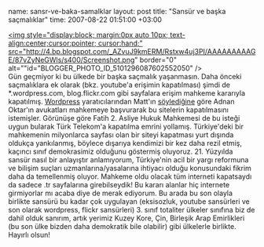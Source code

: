 name: sansr-ve-baka-samalklar
layout: post
title: "Sansür ve başka saçmalıklar"
time: 2007-08-22 01:51:00 +03:00

<a href="http://4.bp.blogspot.com/_AZvuJ9kmERM/Rstxw4uj3PI/AAAAAAAAAGE/87vZyNeGWls/s1600-h/Screenshot.png"><img style="display:block; margin:0px auto 10px; text-align:center;cursor:pointer; cursor:hand;" src="http://4.bp.blogspot.com/_AZvuJ9kmERM/Rstxw4uj3PI/AAAAAAAAAGE/87vZyNeGWls/s400/Screenshot.png" border="0" alt=""id="BLOGGER_PHOTO_ID_5101296087602552050" /></a><br />Gün geçmiyor ki bu ülkede bir başka saçmalık yaşanmasın. Daha önceki saçmalıklara ek olarak (bkz. youtube'a erişimin kapatılması) şimdi de *.wordpress.com, blog.flickr.com gibi sayfalara erişim mahkeme kararıyla kapatılmış. <a href="http://en.wikipedia.org/wiki/Wordpress">Wordpress</a> yaratıcılarından Matt'ın <a href="http://anonymouse.org/cgi-bin/anon-www.cgi/http://wordpress.com/blog/2007/08/19/why-were-blocked-in-turkey/">söylediğine</a> göre Adnan Oktar'ın avukatları mahkemeye başvurarak bu sitelerin kapatılmasını istemişler. Görünüşe göre Fatih 2. Asliye Hukuk Mahkemesi de bu isteği uygun bularak Türk Telekom'a kapatılma emrini yollamış. Türkiye'deki bir mahkemenin milyonlarca sayfası olan bir siteyi kapatması yurt dışında  oldukça yankılanmış, böylece dışarıya kendimizi bir kez daha rezil etmiş, kaçıncı sınıf demokrasimiz olduğunu göstermiş oluyoruz. 21. Yüzyılda sansür nasıl bir anlayıştır anlamıyorum, Türkiye'nin acil bir yargı reformuna ve bilişim suçları uzmanlarına/yasalarına ihtiyacı olduğu konusundaki fikrim daha da temellenmiş oluyor. Mahkeme oldu olacak tüm interneti kapatsaydı da sadece .tr sayfalarına girebilseydik! Bu kararı alanlar hiç internete girmiyorlar mı acaba diye de merak ediyorum. Bu arada bu son olayla birlikte sansürü bu kadar çok uygulayan (eksisozluk, youtube sansürleri ve son olarak wordpress, flickr sansürleri) 3. sınıf totaliter ülkeler sınıfına biz de dahil olduk sanırım, artık yerimiz Kuzey Kore, Çin, Birleşik Arap Emirlikleri (bu son ülke bizden daha demokratik bile olabilir) gibi ülkelerle birlikte. Hayırlı olsun!
